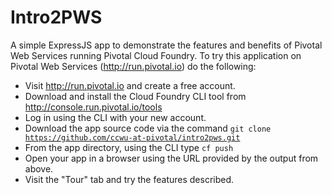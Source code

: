 Intro2PWS	
===================

A simple ExpressJS app to demonstrate the features and benefits of Pivotal Web Services running Pivotal Cloud Foundry. To try this application on Pivotal Web Services (http://run.pivotal.io) do the following:

* Visit http://run.pivotal.io and create a free account.
* Download and install the Cloud Foundry CLI tool from http://console.run.pivotal.io/tools
* Log in using the CLI with your new account.
* Download the app source code via the command <code>git clone https://github.com/ccwu-at-pivotal/intro2pws.git</code>
* From the app directory, using the CLI type <code>cf push</code>
* Open your app in a browser using the URL provided by the output from above.
* Visit the "Tour" tab and try the features described. 
